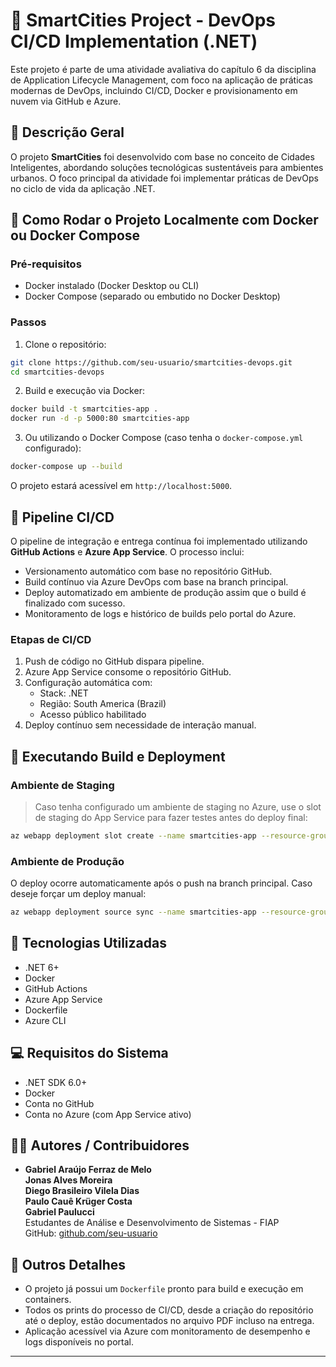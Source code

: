 # 🌆 SmartCities Project - DevOps CI/CD Implementation (.NET)

Este projeto é parte de uma atividade avaliativa do capítulo 6 da disciplina de Application Lifecycle Management, com foco na aplicação de práticas modernas de DevOps, incluindo CI/CD, Docker e provisionamento em nuvem via GitHub e Azure.

## 📌 Descrição Geral

O projeto **SmartCities** foi desenvolvido com base no conceito de Cidades Inteligentes, abordando soluções tecnológicas sustentáveis para ambientes urbanos. O foco principal da atividade foi implementar práticas de DevOps no ciclo de vida da aplicação .NET.

## 🐳 Como Rodar o Projeto Localmente com Docker ou Docker Compose

### Pré-requisitos

- Docker instalado (Docker Desktop ou CLI)
- Docker Compose (separado ou embutido no Docker Desktop)

### Passos

1. Clone o repositório:

```bash
git clone https://github.com/seu-usuario/smartcities-devops.git
cd smartcities-devops
```

2. Build e execução via Docker:

```bash
docker build -t smartcities-app .
docker run -d -p 5000:80 smartcities-app
```

3. Ou utilizando o Docker Compose (caso tenha o `docker-compose.yml` configurado):

```bash
docker-compose up --build
```

O projeto estará acessível em `http://localhost:5000`.

## 🔁 Pipeline CI/CD

O pipeline de integração e entrega contínua foi implementado utilizando **GitHub Actions** e **Azure App Service**. O processo inclui:

- Versionamento automático com base no repositório GitHub.
- Build contínuo via Azure DevOps com base na branch principal.
- Deploy automatizado em ambiente de produção assim que o build é finalizado com sucesso.
- Monitoramento de logs e histórico de builds pelo portal do Azure.

### Etapas de CI/CD

1. Push de código no GitHub dispara pipeline.
2. Azure App Service consome o repositório GitHub.
3. Configuração automática com:
   - Stack: .NET
   - Região: South America (Brazil)
   - Acesso público habilitado
4. Deploy contínuo sem necessidade de interação manual.

## 🚀 Executando Build e Deployment

### Ambiente de Staging

> Caso tenha configurado um ambiente de staging no Azure, use o slot de staging do App Service para fazer testes antes do deploy final:

```bash
az webapp deployment slot create --name smartcities-app --resource-group rg-smartcities --slot staging
```

### Ambiente de Produção

O deploy ocorre automaticamente após o push na branch principal. Caso deseje forçar um deploy manual:

```bash
az webapp deployment source sync --name smartcities-app --resource-group rg-smartcities
```

## 🧰 Tecnologias Utilizadas

- .NET 6+
- Docker
- GitHub Actions
- Azure App Service
- Dockerfile
- Azure CLI

## 💻 Requisitos do Sistema

- .NET SDK 6.0+
- Docker
- Conta no GitHub
- Conta no Azure (com App Service ativo)

## 👨‍💻 Autores / Contribuidores

- **Gabriel Araújo Ferraz de Melo**  
  **Jonas Alves Moreira**  
  **Diego Brasileiro Vilela Dias**  
   **Paulo Cauê Krüger Costa**  
   **Gabriel Paulucci**  
  Estudantes de Análise e Desenvolvimento de Sistemas - FIAP  
  GitHub: [github.com/seu-usuario](https://github.com/seu-usuario)

## 📄 Outros Detalhes

- O projeto já possui um `Dockerfile` pronto para build e execução em containers.
- Todos os prints do processo de CI/CD, desde a criação do repositório até o deploy, estão documentados no arquivo PDF incluso na entrega.
- Aplicação acessível via Azure com monitoramento de desempenho e logs disponíveis no portal.

---
